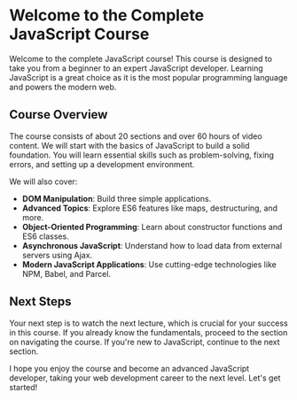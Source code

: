 # Welcome to the Complete JavaScript Course

Welcome to the complete JavaScript course! This course is designed to take you from a beginner to an expert JavaScript developer. Learning JavaScript is a great choice as it is the most popular programming language and powers the modern web.

## Course Overview

The course consists of about 20 sections and over 60 hours of video content. We will start with the basics of JavaScript to build a solid foundation. You will learn essential skills such as problem-solving, fixing errors, and setting up a development environment.

We will also cover:

- **DOM Manipulation**: Build three simple applications.
- **Advanced Topics**: Explore ES6 features like maps, destructuring, and more.
- **Object-Oriented Programming**: Learn about constructor functions and ES6 classes.
- **Asynchronous JavaScript**: Understand how to load data from external servers using Ajax.
- **Modern JavaScript Applications**: Use cutting-edge technologies like NPM, Babel, and Parcel.

## Next Steps

Your next step is to watch the next lecture, which is crucial for your success in this course. If you already know the fundamentals, proceed to the section on navigating the course. If you're new to JavaScript, continue to the next section.

I hope you enjoy the course and become an advanced JavaScript developer, taking your web development career to the next level. Let's get started!

